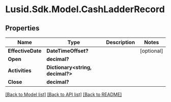 
# Lusid.Sdk.Model.CashLadderRecord

## Properties

Name | Type | Description | Notes
------------ | ------------- | ------------- | -------------
**EffectiveDate** | **DateTimeOffset?** |  | [optional] 
**Open** | **decimal?** |  | 
**Activities** | **Dictionary&lt;string, decimal?&gt;** |  | 
**Close** | **decimal?** |  | 

[[Back to Model list]](../README.md#documentation-for-models)
[[Back to API list]](../README.md#documentation-for-api-endpoints)
[[Back to README]](../README.md)

